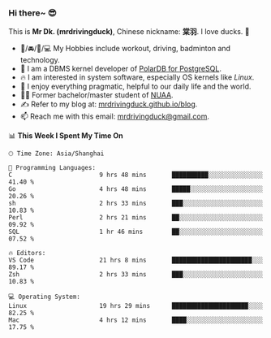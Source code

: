 ### Hi there~ 😎

This is **Mr Dk. (mrdrivingduck)**, Chinese nickname: **棠羽**. I love ducks. 🦆

- 💪/🚘/🏸/💻 My Hobbies include workout, driving, badminton and technology.
- 🍊 I am a DBMS kernel developer of [PolarDB for PostgreSQL](https://github.com/ApsaraDB/PolarDB-for-PostgreSQL).
- 🔥 I am interested in system software, especially OS kernels like *Linux*.
- 🔧 I enjoy everything pragmatic, helpful to our daily life and the world.
- 👨‍🎓 Former bachelor/master student of [NUAA](https://en.wikipedia.org/wiki/Nanjing_University_of_Aeronautics_and_Astronautics).
- ✍ Refer to my blog at: [mrdrivingduck.github.io/blog](https://mrdrivingduck.github.io/blog/).
- 📫 Reach me with this email: [mrdrivingduck@gmail.com](mailto:mrdrivingduck@gmail.com).

<!--START_SECTION:waka-->
📊 **This Week I Spent My Time On** 

```text
🕑︎ Time Zone: Asia/Shanghai

💬 Programming Languages: 
C                        9 hrs 48 mins       ██████████░░░░░░░░░░░░░░░   41.40 % 
Go                       4 hrs 48 mins       █████░░░░░░░░░░░░░░░░░░░░   20.26 % 
sh                       2 hrs 33 mins       ███░░░░░░░░░░░░░░░░░░░░░░   10.83 % 
Perl                     2 hrs 21 mins       ██░░░░░░░░░░░░░░░░░░░░░░░   09.92 % 
SQL                      1 hr 46 mins        ██░░░░░░░░░░░░░░░░░░░░░░░   07.52 % 

🔥 Editors: 
VS Code                  21 hrs 8 mins       ██████████████████████░░░   89.17 % 
Zsh                      2 hrs 33 mins       ███░░░░░░░░░░░░░░░░░░░░░░   10.83 % 

💻 Operating System: 
Linux                    19 hrs 29 mins      █████████████████████░░░░   82.25 % 
Mac                      4 hrs 12 mins       ████░░░░░░░░░░░░░░░░░░░░░   17.75 % 
```


<!--END_SECTION:waka-->

<!-- ![Mr Dk.'s GitHub Stats](https://github-readme-stats.vercel.app/api?username=mrdrivingduck&count_private&show_icons=true&theme=buefy) -->

<!-- ![Most Used Languages](https://github-readme-stats.vercel.app/api/top-langs/?username=mrdrivingduck&exclude_repo=mips32-CPU,snort-tcp-socket&theme=buefy&layout=compact&langs_count=10) -->


<!--
**mrdrivingduck/mrdrivingduck** is a ✨ _special_ ✨ repository because its `README.md` (this file) appears on your GitHub profile.

Here are some ideas to get you started:

- 🔭 I’m currently working on ...
- 🌱 I’m currently learning ...
- 👯 I’m looking to collaborate on ...
- 🤔 I’m looking for help with ...
- 💬 Ask me about ...
- 📫 How to reach me: ...
- 😄 Pronouns: ...
- ⚡ Fun fact: ...
-->
